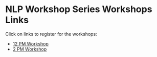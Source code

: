 <html lang="en">
<head>
    <meta charset="UTF-8">
    <meta name="viewport" content="width=device-width, initial-scale=1.0">
</head>
<body>
    <h1>NLP Workshop Series Workshops Links</h1>
    <p>Click on links to register for the workshops:</p>
    <ul>
        <li><a href="https://www.eventbrite.com/e/nlp-workshop-series-with-an-llm-insight-tickets-1203614215519?aff=oddtdtcreator" target="_blank">12 PM Workshop</a></li>
        <li><a href="https://www.eventbrite.com/e/nlp-workshop-series-with-an-llm-insight-tickets-1203635529269?aff=oddtdtcreator" target="_blank">2 PM Workshop</a></li>
    </ul>
</body>
</html>


